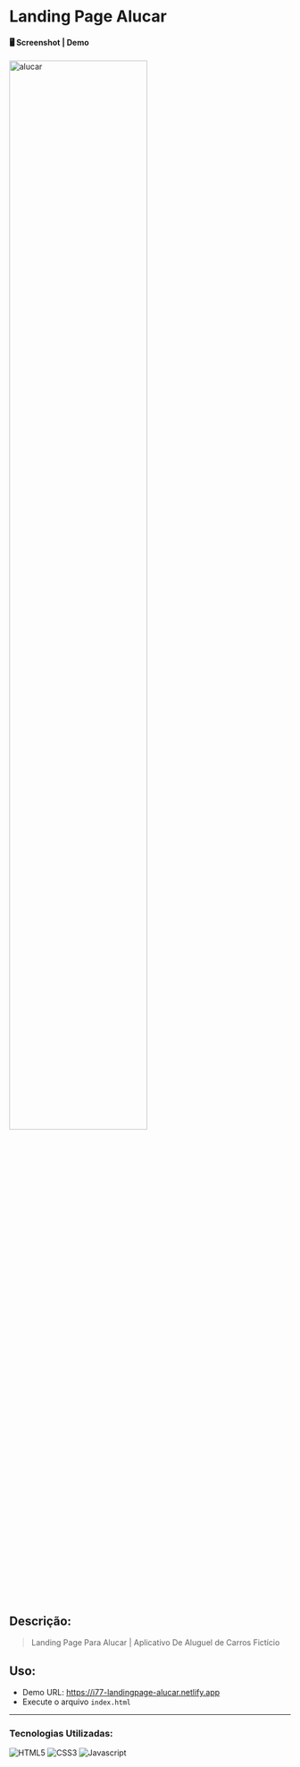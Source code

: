 # Landing Page Alucar

#### 🖥️ Screenshot | Demo

<div align="left">
<img src="" alt="alucar" width="70%">
</div>

<br/>

<h2> Descrição: </h2>

> <p> Landing Page Para Alucar | Aplicativo De Aluguel de Carros Fictício </p>

<h2> Uso: </h2>

- Demo URL: https://i77-landingpage-alucar.netlify.app
- Execute o arquivo `index.html` 

<hr>

<h3>  Tecnologias Utilizadas:   </h3>

![HTML5](https://img.shields.io/badge/html5-f27500.svg?style=for-the-badge&logo=html5&logoColor=white)
![CSS3](https://img.shields.io/badge/css3-0282ad.svg?style=for-the-badge&logo=css3&logoColor=white)
![Javascript](https://img.shields.io/badge/javascript-ffd500.svg?style=for-the-badge&logo=javascript&logoColor=white)

<br/>  
